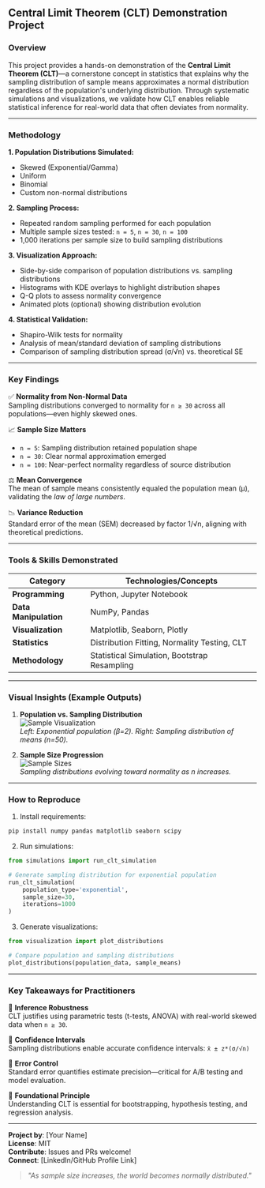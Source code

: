 ## Central Limit Theorem (CLT) Demonstration Project

### Overview
This project provides a hands-on demonstration of the **Central Limit Theorem (CLT)**—a cornerstone concept in statistics that explains why the sampling distribution of sample means approximates a normal distribution regardless of the population's underlying distribution. Through systematic simulations and visualizations, we validate how CLT enables reliable statistical inference for real-world data that often deviates from normality.

---

### Methodology
**1. Population Distributions Simulated:**  
- Skewed (Exponential/Gamma)  
- Uniform  
- Binomial  
- Custom non-normal distributions  

**2. Sampling Process:**  
- Repeated random sampling performed for each population  
- Multiple sample sizes tested: `n = 5`, `n = 30`, `n = 100`  
- 1,000 iterations per sample size to build sampling distributions  

**3. Visualization Approach:**  
- Side-by-side comparison of population distributions vs. sampling distributions  
- Histograms with KDE overlays to highlight distribution shapes  
- Q-Q plots to assess normality convergence  
- Animated plots (optional) showing distribution evolution  

**4. Statistical Validation:**  
- Shapiro-Wilk tests for normality  
- Analysis of mean/standard deviation of sampling distributions  
- Comparison of sampling distribution spread (σ/√n) vs. theoretical SE  

---

### Key Findings  
✅ **Normality from Non-Normal Data**  
Sampling distributions converged to normality for `n ≥ 30` across all populations—even highly skewed ones.  

📈 **Sample Size Matters**  
- `n = 5`: Sampling distribution retained population shape  
- `n = 30`: Clear normal approximation emerged  
- `n = 100`: Near-perfect normality regardless of source distribution  

⚖️ **Mean Convergence**  
The mean of sample means consistently equaled the population mean (μ), validating the *law of large numbers*.  

📉 **Variance Reduction**  
Standard error of the mean (SEM) decreased by factor 1/√n, aligning with theoretical predictions.  

---

### Tools & Skills Demonstrated  
| Category              | Technologies/Concepts                             |
|-----------------------|--------------------------------------------------|
| **Programming**       | Python, Jupyter Notebook                         |
| **Data Manipulation** | NumPy, Pandas                                    |
| **Visualization**     | Matplotlib, Seaborn, Plotly                      |
| **Statistics**        | Distribution Fitting, Normality Testing, CLT    |
| **Methodology**       | Statistical Simulation, Bootstrap Resampling    |

---

### Visual Insights (Example Outputs)
1. **Population vs. Sampling Distribution**  
![Sample Visualization](https://via.placeholder.com/400x200?text=Skewed+Population+vs+Normal+Sampling+Distribution)  
*Left: Exponential population (β=2). Right: Sampling distribution of means (n=50).*

2. **Sample Size Progression**  
![Sample Sizes](https://via.placeholder.com/600x200?text=n%3D5+→+n%3D30+→+n%3D100+Normality+Convergence)  
*Sampling distributions evolving toward normality as n increases.*

---

### How to Reproduce
1. Install requirements:  
```bash
pip install numpy pandas matplotlib seaborn scipy
```

2. Run simulations:  
```python
from simulations import run_clt_simulation

# Generate sampling distribution for exponential population
run_clt_simulation(
    population_type='exponential',
    sample_size=30,
    iterations=1000
)
```

3. Generate visualizations:  
```python
from visualization import plot_distributions

# Compare population and sampling distributions
plot_distributions(population_data, sample_means)
```

---

### Key Takeaways for Practitioners
🔹 **Inference Robustness**  
CLT justifies using parametric tests (t-tests, ANOVA) with real-world skewed data when `n ≥ 30`.  

🔹 **Confidence Intervals**  
Sampling distributions enable accurate confidence intervals: `x̄ ± z*(σ/√n)`  

🔹 **Error Control**  
Standard error quantifies estimate precision—critical for A/B testing and model evaluation.  

🔹 **Foundational Principle**  
Understanding CLT is essential for bootstrapping, hypothesis testing, and regression analysis.  

---

**Project by**: [Your Name]  
**License**: MIT  
**Contribute**: Issues and PRs welcome!  
**Connect**: [LinkedIn/GitHub Profile Link]  

> *"As sample size increases, the world becomes normally distributed."*
